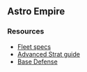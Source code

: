 Astro Empire
-----------




### Resources
 - [Fleet specs](https://portal.astroempires.com/guides/The_Hows_and_Whys_Of_Building_A_Specialized_Combat_Fleet_by_Ephesians.pdf)
 - [Advanced Strat guide](https://portal.astroempires.com/guides/The_Newbie_Advanced_Strategy_Guide_to_Playing_like_An_Experienced_Player_by_Arjun.pdf)
 - [Base Defense](https://guidescroll.com/2011/11/astro-empires-defense-ships-and-turrets-guide/)
